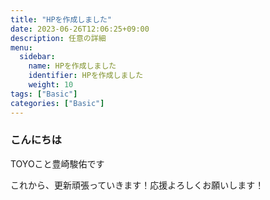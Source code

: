 ```yaml
---
title: "HPを作成しました"
date: 2023-06-26T12:06:25+09:00
description: 任意の詳細
menu:
  sidebar:
    name: HPを作成しました
    identifier: HPを作成しました
    weight: 10
tags: ["Basic"]
categories: ["Basic"]
---
```


### こんにちは

TOYOこと豊崎駿佑です

これから、更新頑張っていきます！応援よろしくお願いします！